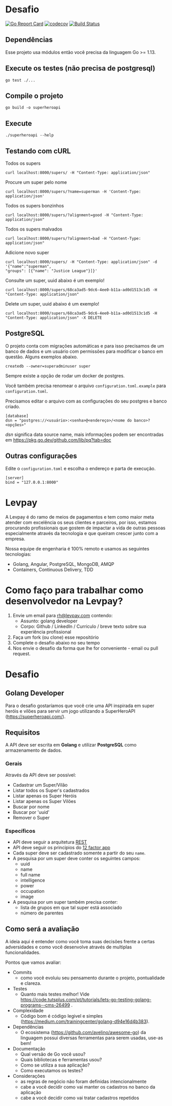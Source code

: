 # Desafio
[![Go Report Card](https://goreportcard.com/badge/github.com/dvdscripter/careers)](https://goreportcard.com/report/github.com/dvdscripter/careers)
[![codecov](https://codecov.io/gh/dvdscripter/careers/branch/master/graph/badge.svg)](https://codecov.io/gh/dvdscripter/careers)
[![Build Status](https://travis-ci.org/dvdscripter/careers.svg?branch=master)](https://travis-ci.org/dvdscripter/careers)


## Dependências

Esse projeto usa módulos então você precisa da linguagem Go >= 1.13.

## Execute os testes (não precisa de postgresql)

```
go test ./...
```

## Compile o projeto

```
go build -o superheroapi
```

## Execute 

```
./superheroapi --help
```

## Testando com cURL

Todos os supers
```
curl localhost:8000/supers/ -H "Content-Type: application/json"
```

Procure um super pelo nome
```
curl localhost:8000/supers/?name=superman -H 'Content-Type: application/json'
```

Todos os supers bonzinhos
```
curl localhost:8000/supers/?alignment=good -H "Content-Type: application/json"
```

Todos os supers malvados
```
curl localhost:8000/supers/?alignment=bad -H "Content-Type: application/json"
```

Adicione novo super
```
curl localhost:8000/supers/ -H "Content-Type: application/json" -d '{"name":"superman",
"groups": [{"name": "Justice League"}]}'
```

Consulte um super, uuid abaixo é um exemplo!
```
curl localhost:8000/supers/68ca3ad5-9dc6-4ee0-b11a-ad0d1513c1d5 -H "Content-Type: application/json"
```

Delete um super, uuid abaixo é um exemplo!
```
curl localhost:8000/supers/68ca3ad5-9dc6-4ee0-b11a-ad0d1513c1d5 -H "Content-Type: application/json" -X DELETE
```

## PostgreSQL
O projeto conta com migrações automáticas e para isso precisamos de um banco de 
dados e um usuário com permissões para modificar o banco em questão. Alguns exemplos abaixo.

```
createdb --owner=superadminuser super
```

Sempre existe a opção de rodar um docker de postgres.

Você também precisa renomear o arquivo ```configuration.toml.example``` para ```configuration.toml```.

Precisamos editar o arquivo com as configurações do seu postgres e banco criado.

```
[database]
dsn = "postgres://<usuário>:<senha>@<endereço>/<nome do banco>?<opções>"
```

_dsn_ significa data source name, mais informações podem ser encontradas em
https://pkg.go.dev/github.com/lib/pq?tab=doc

## Outras configurações

Edite o ```configuration.toml``` e escolha o endereço e parta de execução.

```
[server]
bind = "127.0.0.1:8000"
```

# Levpay

A Levpay é do ramo de meios de pagamentos e tem como maior meta atender com excelência os seus clientes e parceiros, por isso, estamos procurando profissionais que gostem de impactar a vida de outras pessoas especialmente através da tecnologia e que queiram crescer junto com a empresa.

Nossa equipe de engenharia é 100% remoto e usamos as seguintes tecnologias:
- Golang, Angular, PostgreSQL, MongoDB, AMQP
- Containers, Continuous Delivery, TDD

# Como faço para trabalhar como desenvolvedor na Levpay?

1. Envie um email para rh@levpay.com contendo:
    - Assunto: golang developer
    - Corpo: Github / LinkedIn / Curriculo / breve texto sobre sua experiência profissional
2. Faça um fork (ou clone) esse repositório
3. Complete o desafio abaixo no seu tempo
4. Nos envie o desafio da forma que lhe for conveniente - email ou pull request.

# Desafio
## Golang Developer
Para o desafio gostaríamos que você crie uma API inspirada em super heróis e vilões para servir um jogo utilizando a SuperHeroAPI (https://superheroapi.com/).

## Requisitos

A API deve ser escrita em **Golang** e utilizar **PostgreSQL** como armazenamento de dados.

### Gerais
Através da API deve ser possível:
- Cadastrar um Super/Vilão
- Listar todos os Super's cadastrados
- Listar apenas os Super Heróis
- Listar apenas os Super Vilões
- Buscar por nome
- Buscar por 'uuid'
- Remover o Super

### Específicos
- API deve seguir a arquitetura [REST](https://restfulapi.net/)
- API deve seguir os principios do [12 factor app](https://12factor.net/pt_br/)
- Cada super deve ser cadastrado somente a partir do seu `name`.
- A pesquisa por um super deve conter os seguintes campos:
    - uuid
    - name
    - full name
    - intelligence
    - power
    - occupation
    - image
- A pesquisa por um super também precisa conter:
    - lista de grupos em que tal super está associado
    - número de parentes

## Como será a avaliação

A ideia aqui é entender como você toma suas decisões frente a certas adversidades e como você desenvolve através de multiplas funcionalidades.

Pontos que vamos avaliar:
- Commits
    - como você evoluiu seu pensamento durante o projeto, pontualidade e clareza.
- Testes
    - Quanto mais testes melhor! Vide https://code.tutsplus.com/pt/tutorials/lets-go-testing-golang-programs--cms-26499 .
- Complexidade
    - Código bom é código legivel e simples (https://medium.com/trainingcenter/golang-d94e16d4b383).
- Dependências
    - O ecosistema (https://github.com/avelino/awesome-go) da linguagem possui diversas ferramentas para serem usadas, use-as bem!
- Documentação
    - Qual versão de Go você usou?
    - Quais bibliotecas e ferramentas usou?
    - Como se utiliza a sua aplicação?
    - Como executamos os testes?
- Considerações
    - as regras de negócio não foram definidas intencionalmente
    - cabe a você decidir como vai manter os cadastros no banco da aplicação
    - cabe a você decidir como vai tratar cadastros repetidos
